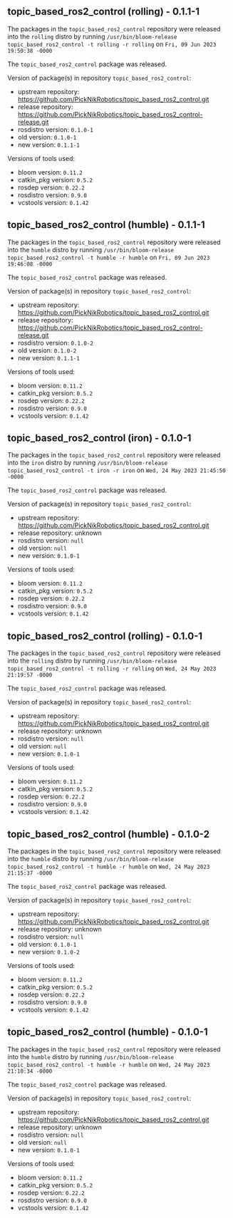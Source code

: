 ## topic_based_ros2_control (rolling) - 0.1.1-1

The packages in the `topic_based_ros2_control` repository were released into the `rolling` distro by running `/usr/bin/bloom-release topic_based_ros2_control -t rolling -r rolling` on `Fri, 09 Jun 2023 19:50:38 -0000`

The `topic_based_ros2_control` package was released.

Version of package(s) in repository `topic_based_ros2_control`:

- upstream repository: https://github.com/PickNikRobotics/topic_based_ros2_control.git
- release repository: https://github.com/PickNikRobotics/topic_based_ros2_control-release.git
- rosdistro version: `0.1.0-1`
- old version: `0.1.0-1`
- new version: `0.1.1-1`

Versions of tools used:

- bloom version: `0.11.2`
- catkin_pkg version: `0.5.2`
- rosdep version: `0.22.2`
- rosdistro version: `0.9.0`
- vcstools version: `0.1.42`


## topic_based_ros2_control (humble) - 0.1.1-1

The packages in the `topic_based_ros2_control` repository were released into the `humble` distro by running `/usr/bin/bloom-release topic_based_ros2_control -t humble -r humble` on `Fri, 09 Jun 2023 19:46:08 -0000`

The `topic_based_ros2_control` package was released.

Version of package(s) in repository `topic_based_ros2_control`:

- upstream repository: https://github.com/PickNikRobotics/topic_based_ros2_control.git
- release repository: https://github.com/PickNikRobotics/topic_based_ros2_control-release.git
- rosdistro version: `0.1.0-2`
- old version: `0.1.0-2`
- new version: `0.1.1-1`

Versions of tools used:

- bloom version: `0.11.2`
- catkin_pkg version: `0.5.2`
- rosdep version: `0.22.2`
- rosdistro version: `0.9.0`
- vcstools version: `0.1.42`


## topic_based_ros2_control (iron) - 0.1.0-1

The packages in the `topic_based_ros2_control` repository were released into the `iron` distro by running `/usr/bin/bloom-release topic_based_ros2_control -t iron -r iron` on `Wed, 24 May 2023 21:45:50 -0000`

The `topic_based_ros2_control` package was released.

Version of package(s) in repository `topic_based_ros2_control`:

- upstream repository: https://github.com/PickNikRobotics/topic_based_ros2_control.git
- release repository: unknown
- rosdistro version: `null`
- old version: `null`
- new version: `0.1.0-1`

Versions of tools used:

- bloom version: `0.11.2`
- catkin_pkg version: `0.5.2`
- rosdep version: `0.22.2`
- rosdistro version: `0.9.0`
- vcstools version: `0.1.42`


## topic_based_ros2_control (rolling) - 0.1.0-1

The packages in the `topic_based_ros2_control` repository were released into the `rolling` distro by running `/usr/bin/bloom-release topic_based_ros2_control -t rolling -r rolling` on `Wed, 24 May 2023 21:19:57 -0000`

The `topic_based_ros2_control` package was released.

Version of package(s) in repository `topic_based_ros2_control`:

- upstream repository: https://github.com/PickNikRobotics/topic_based_ros2_control.git
- release repository: unknown
- rosdistro version: `null`
- old version: `null`
- new version: `0.1.0-1`

Versions of tools used:

- bloom version: `0.11.2`
- catkin_pkg version: `0.5.2`
- rosdep version: `0.22.2`
- rosdistro version: `0.9.0`
- vcstools version: `0.1.42`


## topic_based_ros2_control (humble) - 0.1.0-2

The packages in the `topic_based_ros2_control` repository were released into the `humble` distro by running `/usr/bin/bloom-release topic_based_ros2_control -t humble -r humble` on `Wed, 24 May 2023 21:15:37 -0000`

The `topic_based_ros2_control` package was released.

Version of package(s) in repository `topic_based_ros2_control`:

- upstream repository: https://github.com/PickNikRobotics/topic_based_ros2_control.git
- release repository: unknown
- rosdistro version: `null`
- old version: `0.1.0-1`
- new version: `0.1.0-2`

Versions of tools used:

- bloom version: `0.11.2`
- catkin_pkg version: `0.5.2`
- rosdep version: `0.22.2`
- rosdistro version: `0.9.0`
- vcstools version: `0.1.42`


## topic_based_ros2_control (humble) - 0.1.0-1

The packages in the `topic_based_ros2_control` repository were released into the `humble` distro by running `/usr/bin/bloom-release topic_based_ros2_control -t humble -r humble` on `Wed, 24 May 2023 21:10:34 -0000`

The `topic_based_ros2_control` package was released.

Version of package(s) in repository `topic_based_ros2_control`:

- upstream repository: https://github.com/PickNikRobotics/topic_based_ros2_control.git
- release repository: unknown
- rosdistro version: `null`
- old version: `null`
- new version: `0.1.0-1`

Versions of tools used:

- bloom version: `0.11.2`
- catkin_pkg version: `0.5.2`
- rosdep version: `0.22.2`
- rosdistro version: `0.9.0`
- vcstools version: `0.1.42`


